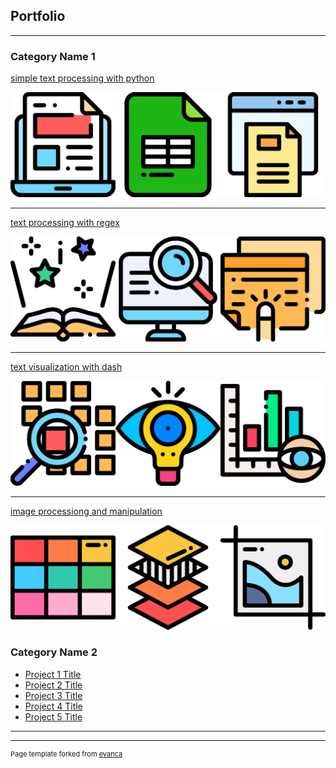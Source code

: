 ## Portfolio

---



### Category Name 1 

[simple text processing with python](/sample_page)

<img src="images/one.png?raw=true"/>

---
[text processing with regex](/pdf/sample_presentation.pdf)

<img src="images/two.png?raw=true"/>

---
[text visualization with dash](http://example.com/)

<img src="images/three.png?raw=true"/>

---
[image processiong and manipulation](http://example.com/)

<img src="images/four.png?raw=true"/>

### Category Name 2

- [Project 1 Title](http://example.com/)
- [Project 2 Title](http://example.com/)
- [Project 3 Title](http://example.com/)
- [Project 4 Title](http://example.com/)
- [Project 5 Title](http://example.com/)

---




---
<p style="font-size:11px">Page template forked from <a href="https://github.com/evanca/quick-portfolio">evanca</a></p>
<!-- Remove above link if you don't want to attibute -->
